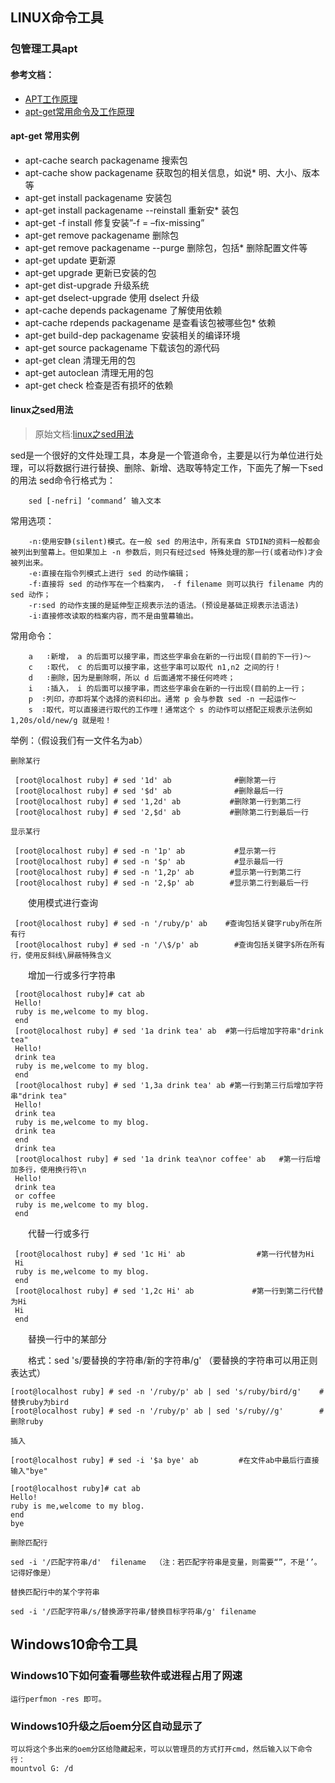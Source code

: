   
## LINUX命令工具

### 包管理工具apt

#### 参考文档： 

* [APT工作原理](https://blog.csdn.net/buguyiqie/article/details/4948661 "APT工作原理")
* [apt-get常用命令及工作原理](https://blog.csdn.net/mosquito_zm/article/details/63684608 "apt-get常用命令及工作原理")

#### apt-get 常用实例

*    apt-cache search packagename 搜索包
*    apt-cache show packagename 获取包的相关信息，如说*    明、大小、版本等
*    apt-get install packagename 安装包
*    apt-get install packagename --reinstall 重新安*    装包
*    apt-get -f install 修复安装”-f = –fix-missing”
*    apt-get remove packagename 删除包
*    apt-get remove packagename --purge 删除包，包括*    删除配置文件等
*    apt-get update 更新源
*    apt-get upgrade 更新已安装的包
*    apt-get dist-upgrade 升级系统
*    apt-get dselect-upgrade 使用 dselect 升级
*    apt-cache depends packagename 了解使用依赖
*    apt-cache rdepends packagename 是查看该包被哪些包*    依赖
*    apt-get build-dep packagename 安装相关的编译环境
*    apt-get source packagename 下载该包的源代码
*    apt-get clean 清理无用的包
*    apt-get autoclean 清理无用的包
*    apt-get check 检查是否有损坏的依赖

#### linux之sed用法

> 原始文档:[linux之sed用法](http://www.cnblogs.com/dong008259/archive/2011/12/07/2279897.html)

sed是一个很好的文件处理工具，本身是一个管道命令，主要是以行为单位进行处理，可以将数据行进行替换、删除、新增、选取等特定工作，下面先了解一下sed的用法
sed命令行格式为：

        sed [-nefri] ‘command’ 输入文本        

常用选项：

        -n∶使用安静(silent)模式。在一般 sed 的用法中，所有来自 STDIN的资料一般都会被列出到萤幕上。但如果加上 -n 参数后，则只有经过sed 特殊处理的那一行(或者动作)才会被列出来。
        -e∶直接在指令列模式上进行 sed 的动作编辑；
        -f∶直接将 sed 的动作写在一个档案内， -f filename 则可以执行 filename 内的sed 动作；
        -r∶sed 的动作支援的是延伸型正规表示法的语法。(预设是基础正规表示法语法)
        -i∶直接修改读取的档案内容，而不是由萤幕输出。       

常用命令：

        a   ∶新增， a 的后面可以接字串，而这些字串会在新的一行出现(目前的下一行)～
        c   ∶取代， c 的后面可以接字串，这些字串可以取代 n1,n2 之间的行！
        d   ∶删除，因为是删除啊，所以 d 后面通常不接任何咚咚；
        i   ∶插入， i 的后面可以接字串，而这些字串会在新的一行出现(目前的上一行；
        p  ∶列印，亦即将某个选择的资料印出。通常 p 会与参数 sed -n 一起运作～
        s  ∶取代，可以直接进行取代的工作哩！通常这个 s 的动作可以搭配正规表示法例如 1,20s/old/new/g 就是啦！

举例：（假设我们有一文件名为ab）

    删除某行

     [root@localhost ruby] # sed '1d' ab              #删除第一行 
     [root@localhost ruby] # sed '$d' ab              #删除最后一行
     [root@localhost ruby] # sed '1,2d' ab           #删除第一行到第二行
     [root@localhost ruby] # sed '2,$d' ab           #删除第二行到最后一行

    显示某行

     [root@localhost ruby] # sed -n '1p' ab           #显示第一行 
     [root@localhost ruby] # sed -n '$p' ab           #显示最后一行
     [root@localhost ruby] # sed -n '1,2p' ab        #显示第一行到第二行
     [root@localhost ruby] # sed -n '2,$p' ab        #显示第二行到最后一行

　　使用模式进行查询

     [root@localhost ruby] # sed -n '/ruby/p' ab    #查询包括关键字ruby所在所有行
     [root@localhost ruby] # sed -n '/\$/p' ab        #查询包括关键字$所在所有行，使用反斜线\屏蔽特殊含义

　　增加一行或多行字符串

     [root@localhost ruby]# cat ab
     Hello!
     ruby is me,welcome to my blog.
     end
     [root@localhost ruby] # sed '1a drink tea' ab  #第一行后增加字符串"drink tea"
     Hello!
     drink tea
     ruby is me,welcome to my blog. 
     end
     [root@localhost ruby] # sed '1,3a drink tea' ab #第一行到第三行后增加字符串"drink tea"
     Hello!
     drink tea
     ruby is me,welcome to my blog.
     drink tea
     end
     drink tea
     [root@localhost ruby] # sed '1a drink tea\nor coffee' ab   #第一行后增加多行，使用换行符\n
     Hello!
     drink tea
     or coffee
     ruby is me,welcome to my blog.
     end

　　代替一行或多行

     [root@localhost ruby] # sed '1c Hi' ab                #第一行代替为Hi
     Hi
     ruby is me,welcome to my blog.
     end
     [root@localhost ruby] # sed '1,2c Hi' ab             #第一行到第二行代替为Hi
     Hi
     end

　　替换一行中的某部分

　　格式：sed 's/要替换的字符串/新的字符串/g'   （要替换的字符串可以用正则表达式）
     
    [root@localhost ruby] # sed -n '/ruby/p' ab | sed 's/ruby/bird/g'    #替换ruby为bird
    [root@localhost ruby] # sed -n '/ruby/p' ab | sed 's/ruby//g'        #删除ruby

    插入

    [root@localhost ruby] # sed -i '$a bye' ab         #在文件ab中最后行直接输入"bye"
    
    [root@localhost ruby]# cat ab
    Hello!
    ruby is me,welcome to my blog.
    end
    bye

    删除匹配行

    sed -i '/匹配字符串/d'  filename  （注：若匹配字符串是变量，则需要“”，不是‘’。记得好像是）

    替换匹配行中的某个字符串

    sed -i '/匹配字符串/s/替换源字符串/替换目标字符串/g' filename

## Windows10命令工具

### Windows10下如何查看哪些软件或进程占用了网速
    运行perfmon -res 即可。
 
### Windows10升级之后oem分区自动显示了
    可以将这个多出来的oem分区给隐藏起来，可以以管理员的方式打开cmd，然后输入以下命令行：
    mountvol G: /d

